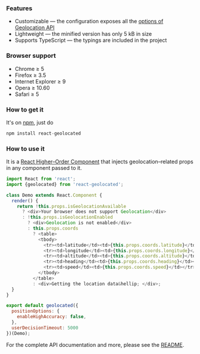 ### Features
  * Customizable — the configuration exposes all the [options of Geolocation API](https://developer.mozilla.org/en-US/docs/Web/API/PositionOptions)
  * Lightweight — the minified version has only 5 kB in size
  * Supports TypeScript — the typings are included in the project

### Browser support
  * Chrome &ge; 5
  * Firefox &ge; 3.5
  * Internet Explorer &ge; 9
  * Opera &ge; 10.60
  * Safari &ge; 5

### How to get it
It's on [npm](https://www.npmjs.com/package/react-geolocated), just do
```js
npm install react-geolocated
```

### How to use it
It is a [React Higher–Order Component](https://facebook.github.io/react/docs/higher-order-components.html) that injects geolocation–related props in any component passed to it.

```js
import React from 'react';
import {geolocated} from 'react-geolocated';

class Demo extends React.Component {
  render() {
    return !this.props.isGeolocationAvailable
      ? <div>Your browser does not support Geolocation</div>
      : !this.props.isGeolocationEnabled
        ? <div>Geolocation is not enabled</div>
        : this.props.coords
          ? <table>
            <tbody>
              <tr><td>latitude</td><td>{this.props.coords.latitude}</td></tr>
              <tr><td>longitude</td><td>{this.props.coords.longitude}</td></tr>
              <tr><td>altitude</td><td>{this.props.coords.altitude}</td></tr>
              <tr><td>heading</td><td>{this.props.coords.heading}</td></tr>
              <tr><td>speed</td><td>{this.props.coords.speed}</td></tr>
            </tbody>
          </table>
          : <div>Getting the location data&hellip; </div>;
  }
}

export default geolocated({
  positionOptions: {
    enableHighAccuracy: false,
  },
  userDecisionTimeout: 5000
})(Demo);
```
For the complete API documentation and more, please see the  [README](https://github.com/no23reason/react-geolocated/blob/master/README.md).
